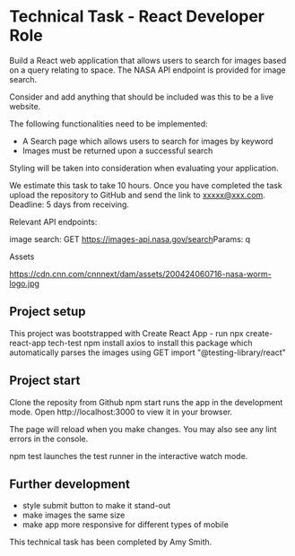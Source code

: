 # Technical Task - React Developer Role

Build a React web application that allows users to search for images based on a query relating to space. The NASA API endpoint is provided for image search.

Consider and add anything that should be included was this to be a live website.

The following functionalities need to be implemented:

* A Search page which allows users to search for images by keyword
* Images must be returned upon a successful search

Styling will be taken into consideration when evaluating your application.

We estimate this task to take ​​10 hours​​. Once you have completed the task upload the repository to GitHub and send the link to xxxxx@xxx.com. ​Deadline: 5 days from receiving.

Relevant API endpoints:

image search:
GET​​ ​​https://images-api.nasa.gov/search ​Params: ​​q

Assets

https://cdn.cnn.com/cnnnext/dam/assets/200424060716-nasa-worm-logo.jpg

## Project setup

This project was bootstrapped with Create React App - run npx create-react-app tech-test
npm install axios to install this package which automatically parses the images using GET
import "@testing-library/react"

## Project start

Clone the reposity from Github
npm start runs the app in the development mode.
Open http://localhost:3000 to view it in your browser.

The page will reload when you make changes.
You may also see any lint errors in the console.

npm test launches the test runner in the interactive watch mode.

## Further development

* style submit button to make it stand-out
* make images the same size
* make app more responsive for different types of mobile


This technical task has been completed by Amy Smith.
